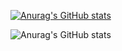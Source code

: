 [![Anurag's GitHub stats](https://github-readme-stats.vercel.app/api?username=Gael-04)](https://github.com/anuraghazra/github-readme-stats)

![Anurag's GitHub stats](https://github-readme-stats.vercel.app/api?username=Gael-04&show_icons=true&theme=tokyonight)
